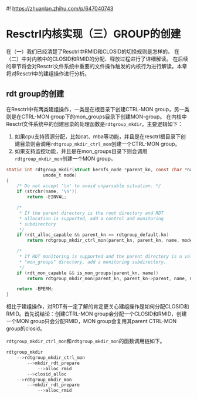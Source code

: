 #! https://zhuanlan.zhihu.com/p/647040743
# Resctrl内核实现（三）GROUP的创建

在（一）我们已经清楚了Resctrl中RMID和CLOSID的切换规则是怎样的。
在（二）中对内核中的CLOSID和RMID的分配、释放过程进行了详细解读。
在后续的章节将会对Resctrl文件系统中重要的文件操作触发的内核行为进行解读。本章将对Resctrl中的建组操作进行分析。

## rdt group的创建

在Resctrl中有两类建组操作，一类是在根目录下创建CTRL-MON group，另一类则是在CTRL-MON group下的mon_groups目录下创建MON-group。
在内核中Resctrl文件系统中的创建目录的处理函数是`rdtgroup_mkdir`。主要逻辑如下：

1. 如果cpu支持资源分配，比如cat、mba等功能，并且是在resctrl根目录下创建目录则会调用`rdtgroup_mkdir_ctrl_mon`创建一个CTRL-MON group。
2. 如果支持监控功能，并且是在mon_groups目录下则会调用`rdtgroup_mkdir_mon`创建一个MON group。

```c
static int rdtgroup_mkdir(struct kernfs_node *parent_kn, const char *name,
              umode_t mode)
{
    /* Do not accept '\n' to avoid unparsable situation. */
    if (strchr(name, '\n'))
        return -EINVAL;

    /*
     * If the parent directory is the root directory and RDT
     * allocation is supported, add a control and monitoring
     * subdirectory
     */
    if (rdt_alloc_capable && parent_kn == rdtgroup_default.kn)
        return rdtgroup_mkdir_ctrl_mon(parent_kn, parent_kn, name, mode);

    /*
     * If RDT monitoring is supported and the parent directory is a valid
     * "mon_groups" directory, add a monitoring subdirectory.
     */
    if (rdt_mon_capable && is_mon_groups(parent_kn, name))
        return rdtgroup_mkdir_mon(parent_kn, parent_kn->parent, name, mode);

    return -EPERM;
}
```

相比于建组操作，对RDT有一定了解的肯定更关心建组操作是如何分配CLOSID和RMID。首先说结论：创建CTRL-MON group会分配一个CLOSID和RMID，创建一个MON group只会分配RMID，MON group会复用其parent CTRL-MON group的closid。

`rdtgroup_mkdir_ctrl_mon`和`rdtgroup_mkdir_mon`的函数调用链如下。

```c
rdtgroup_mkdir
    -->rdtgroup_mkdir_ctrl_mon
        -->mkdir_rdt_prepare
            -->alloc_rmid
        -->closid_alloc
    -->rdtgroup_mkdir_mon
        -->mkdir_rdt_prepare
            -->alloc_rmid
```
